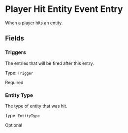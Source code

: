 # Player Hit Entity Event Entry

When a player hits an entity.

## Fields


### Triggers
The entries that will be fired after this entry.

Type: `Trigger`

Required

### Entity Type
The type of entity that was hit.

Type: `EntityType`

Optional
